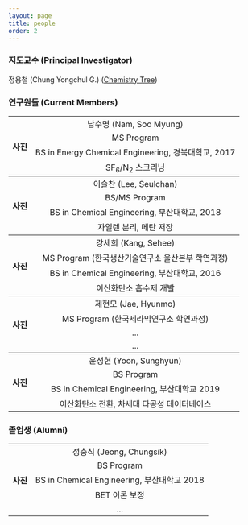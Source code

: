 ```yaml
---
layout: page
title: people
order: 2
---
```


<h3>지도교수 (Principal Investigator)</h3>
정용철 (Chung Yongchul G.) (<a href="http://academictree.org/chemistry/tree.php?pid=76509">Chemistry Tree</a>)

<h3>연구원들 (Current Members)</h3>
<table>
  <col>
  <col>
  <colgroup span="2"></colgroup>
  <thead>
  </thead>
  <tbody>
    <tr>
      <th rowspan="4" scope="rowgroup">사진</th>
      <td align="center">남수명 (Nam, Soo Myung)</td>
    </tr>
    <tr>
      <td align="center">MS Program</td>
    </tr>
    <tr>
      <td align="center">BS in Energy Chemical Engineering, 경북대학교, 2017</td>
      </tr>
    <tr>
        <td align="center">SF<sub>6</sub>/N<sub>2</sub> 스크리닝</td>
    </tr>
  </tbody>
  <tbody>
    <tr>
      <th rowspan="4" scope="rowgroup">사진</th>
      <td align="center">이슬찬 (Lee, Seulchan)</td>
    </tr>
    <tr>
      <td align="center">BS/MS Program</td>
    </tr>
    <tr>
      <td align="center">BS in Chemical Engineering, 부산대학교, 2018</td>
      </tr>
    <tr>
        <td align="center">자일렌 분리, 메탄 저장</td>
    </tr>
  </tbody>
  <tbody>
    <tr>
      <th rowspan="4" scope="rowgroup">사진</th>
      <td align="center">강세희 (Kang, Sehee)</td>
    </tr>
    <tr>
      <td align="center">MS Program (한국생산기술연구소 울산본부 학연과정)</td>
    </tr>
    <tr>
      <td align="center">BS in Chemical Engineering, 부산대학교, 2016</td>
      </tr>
    <tr>
        <td align="center">이산화탄소 흡수제 개발</td>
    </tr>
  </tbody>
  <tbody>
    <tr>
      <th rowspan="4" scope="rowgroup">사진</th>
      <td align="center">제현모 (Jae, Hyunmo)</td>
    </tr>
    <tr>
      <td align="center">MS Program (한국세라믹연구소 학연과정)</td>
    </tr>
    <tr>
      <td align="center"> ... </td>
      </tr>
    <tr>
        <td align="center"> ... </td>
    </tr>
  </tbody>
  <tbody>
    <tr>
      <th rowspan="4" scope="rowgroup">사진</th>
      <td align="center">윤성현 (Yoon, Sunghyun)</td>
    </tr>
    <tr>
      <td align="center">BS Program </td>
    </tr>
    <tr>
      <td align="center"> BS in Chemical Engineering, 부산대학교 2019 </td>
      </tr>
    <tr>
        <td align="center"> 이산화탄소 전환, 차세대 다공성 데이터베이스 </td>
    </tr>
  </tbody>
</table>

<h3>졸업생 (Alumni) </h3>

<table>
  <col>
  <col>
  <colgroup span="2"></colgroup>
  <thead>
  </thead>
  <tbody>
    <tr>
      <th rowspan="5" scope="rowgroup">사진</th>
      <td align="center">정충식 (Jeong, Chungsik)</td>
    </tr>
    <tr>
      <td align="center">BS Program </td>
    </tr>
    <tr>
      <td align="center"> BS in Chemical Engineering, 부산대학교 2018 </td>
      </tr>
    <tr>
        <td align="center"> BET 이론 보정 </td>
    </tr>
    <tr>
        <td align="center"> ... </td>
    </tr>
  </tbody>
</table>
